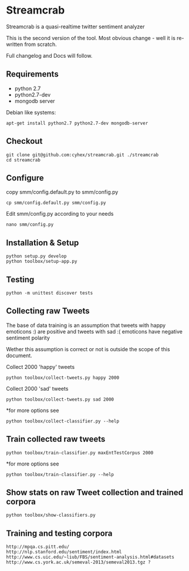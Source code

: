 Streamcrab
==========

Streamcrab is a quasi-realtime twitter sentiment analyzer

This is the second version of the tool.
Most obvious change - well it is re-written from scratch.

Full changelog and Docs will follow.


Requirements
------------

- python 2.7
- python2.7-dev
- mongodb server


Debian like systems:

    apt-get install python2.7 python2.7-dev mongodb-server


Checkout
--------

    git clone git@github.com:cyhex/streamcrab.git ./streamcrab
    cd streamcrab


Configure
---------

copy smm/config.default.py to smm/config.py

    cp smm/config.default.py smm/config.py

Edit smm/config.py according to your needs

    nano smm/config.py


Installation & Setup
--------------------

    python setup.py develop
    python toolbox/setup-app.py



Testing
-------

    python -m unittest discover tests


Collecting raw Tweets
---------------------
The base of data training is an assumption that tweets with happy emoticons :) are positive and tweets
with sad :( emoticons have negative sentiment polarity

Wether this assumption is correct or not is outside the scope of this document.

Collect 2000 'happy' tweets

    python toolbox/collect-tweets.py happy 2000

Collect 2000 'sad' tweets

    python toolbox/collect-tweets.py sad 2000

*for more options see

    python toolbox/collect-classifier.py --help


Train collected raw tweets
--------------------------

    python toolbox/train-classifier.py maxEntTestCorpus 2000

*for more options see

    python toolbox/train-classifier.py --help



Show stats on raw Tweet collection and trained corpora
------------------------------------------------------

    python toolbox/show-classifiers.py




Training and testing corpora
----------------------------


    http://mpqa.cs.pitt.edu/
    http://nlp.stanford.edu/sentiment/index.html
    http://www.cs.uic.edu/~liub/FBS/sentiment-analysis.html#datasets
    http://www.cs.york.ac.uk/semeval-2013/semeval2013.tgz ?

